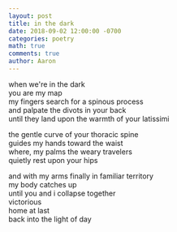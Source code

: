 ```yaml
---
layout: post
title: in the dark
date: 2018-09-02 12:00:00 -0700
categories: poetry
math: true
comments: true
author: Aaron
---
```

when we're in the dark  
you are my map  
my fingers search for a spinous process  
and palpate the divots in your back  
until they land upon the warmth of your latissimi

the gentle curve of your thoracic spine  
guides my hands toward the waist  
where, my palms the weary travelers  
quietly rest upon your hips  

and with my arms finally in familiar territory  
my body catches up  
until you and i collapse together  
victorious  
home at last  
back into the light of day  